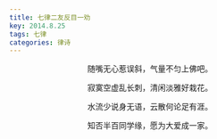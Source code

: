 ```yaml
---
title: 七律二友反目一劝
key: 2014.8.25
tags: 七律
categories: 律诗
---
```


<p align="center">随嘴无心惹误斜，气量不匀上佛吧。
</p>
<p align="center">寂寞空虚乱长刺，清闲淡雅好栽花。
</p>
<p align="center">水流少说身无语，云散何论足有涯。
</p>
<p align="center">知否半百同学缘，愿为大爱成一家。
</p>
